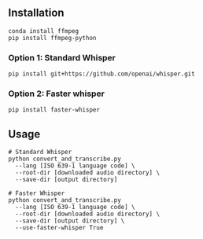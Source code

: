 ## Installation
```shell
conda install ffmpeg
pip install ffmpeg-python
```

### Option 1: Standard Whisper

```shell
pip install git+https://github.com/openai/whisper.git
```

### Option 2: Faster whisper

```shell
pip install faster-whisper
```

## Usage

```shell
# Standard Whisper
python convert_and_transcribe.py
  --lang [ISO 639-1 language code] \
  --root-dir [downloaded audio directory] \
  --save-dir [output directory]

# Faster Whisper
python convert_and_transcribe.py
  --lang [ISO 639-1 language code] \
  --root-dir [downloaded audio directory] \
  --save-dir [output directory] \
  --use-faster-whisper True
```
